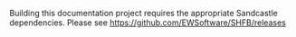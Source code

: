 Building this documentation project requires the appropriate Sandcastle dependencies. Please see https://github.com/EWSoftware/SHFB/releases 
